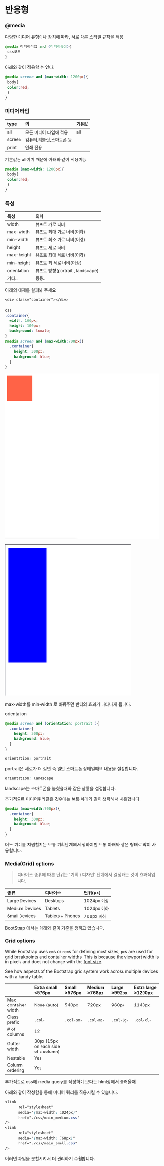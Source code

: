 # 반응형

### @media

다양한 미디어 유형이나 장치에 따라, 서로 다른 스타일 규칙을 적용

```css
@media 미디어타입 and (미디어특성){
 css코드
}
```

아래와 같이 적용할 수 있다.

```css
@media screen and (max-width: 1200px){
 body{
 color:red;
 }
}
```



### 미디어 타입

| type | 의 | 기본값 |
| :--- | :--- | :--- |
| all | 모든 미디어 타입에 적용 | all |
| screen | 컴퓨터,태블릿,스마트폰 등 |  |
| print | 인쇄 전용 |  |

기본값은 all이기 때문에 아래와 같이 적용가능

```css
@media (max-width: 1200px){
 body{
 color:red;
 }
}
```

### 

### 특성 

| 특성 | 의미 |
| :--- | :--- |
| width | 뷰포트 가로 너비 |
| max-width | 뷰포트 최대 가로 너비\(이하\) |
| min-width | 뷰포트 최소 가로 너비\(이상\) |
| height | 뷰포트 세로 너비 |
| max-height | 뷰포트 최대 세로 너비\(이하\) |
| min-height | 뷰포트 최 세로 너비\(이상\) |
| orientation | 뷰포트 방향\(portrait , landscape\) |
| 기타.. | 등등.. |



아래의 예제를 살펴봐 주세요

```css
<div class="container"></div>

css
.container{
  width: 100px;
  height: 100px;
  background: tomato;
}
@media screen and (max-width:700px){
  .container{
    height: 300px;
    background: blue;
  }
}
```

![700px&#xC774;&#xC0C1;](.gitbook/assets/image%20%282%29.png)

![700px&#xC774;&#xD558;](.gitbook/assets/image-1-.png)

max-width를 min-width 로 바꿔주면 반대의 효과가 나타나게 됩니다.

orientation

```css
@media screen and (orientation: portrait ){
  .container{
    height: 300px;
    background: blue;
  }
}
```



```css
orientation: portrait
```

portrait은 세로가 더 길면 즉 일반 스마트폰 상태일때의 내용을 설정합니다.



```css
orientation: landscape
```

landscape는 스마트폰을 눕혔을때와 같은 상황을 설정합니다.



추가적으로 미디어쿼리같은 경우에는 보통 아래와 같이 생략해서 사용합니다.

```css
@media (max-width:700px){
  .container{
    height: 300px;
    background: blue;
  }
}
```



어느 기기를 지원할지는 보통 기획단계에서 정하지만 보통 아래와 같은 형태로 많이 사용합니다.

### Media\(Grid\) options

> 디바이스 종류에 따른 단위는 '기획 / 디자인' 단계에서 결정하는 것이 효과적입니다.

| 종류 | 디바이스 | 단위\(px\) |
| :--- | :--- | :--- |
| Large Devices | Desktops | 1024px 이상 |
| Medium Devices | Tablets | 1024px 이하 |
| Small Devices | Tablets + Phones | 768px 이하 |

BootStrap 에서는 아래와 같이 기준을 정하고 있습니다.

### Grid options <a id="grid-options"></a>

While Bootstrap uses `em`s or `rem`s for defining most sizes, `px`s are used for grid breakpoints and container widths. This is because the viewport width is in pixels and does not change with the [font size](https://drafts.csswg.org/mediaqueries-3/#units).

See how aspects of the Bootstrap grid system work across multiple devices with a handy table.

|  | Extra small &lt;576px | Small ≥576px | Medium ≥768px | Large ≥992px | Extra large ≥1200px |
| :--- | :--- | :--- | :--- | :--- | :--- |
| Max container width | None \(auto\) | 540px | 720px | 960px | 1140px |
| Class prefix | `.col-` | `.col-sm-` | `.col-md-` | `.col-lg-` | `.col-xl-` |
| \# of columns | 12 |  |  |  |  |
| Gutter width | 30px \(15px on each side of a column\) |  |  |  |  |
| Nestable | Yes |  |  |  |  |
| Column ordering | Yes |  |  |  |  |



추가적으로 css에 media query를 작성하기 보다는 html상에서 불러올때

아래와 같이 작성함을 통해 미디어 쿼리를 적용시킬 수 있습니다.

```css
<link
      rel="stylesheet"
      media="(max-width: 1024px)"
      href="./css/main_medium.css"
/>
<link
      rel="stylesheet"
      media="(max-width: 768px)"
      href="./css/main_small.css"
/>
```

이러면 파일을 분할시켜서 더 관리하기 수월합니다.

